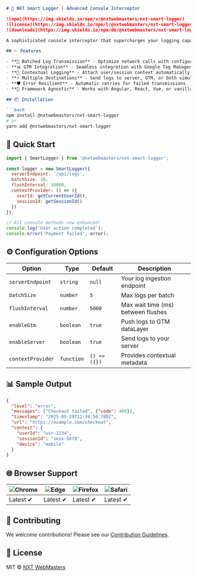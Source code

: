 ```markdown
# 🚀 NXT Smart Logger | Advanced Console Interceptor

![npm](https://img.shields.io/npm/v/@nxtwebmasters/nxt-smart-logger)
![license](https://img.shields.io/npm/l/@nxtwebmasters/nxt-smart-logger)
![downloads](https://img.shields.io/npm/dm/@nxtwebmasters/nxt-smart-logger)

A sophisticated console interceptor that supercharges your logging capabilities with server integration, GTM support, and contextual logging for modern web applications.

## ✨ Features

- **🔁 Batched Log Transmission** - Optimize network calls with configurable batching
- **📊 GTM Integration** - Seamless integration with Google Tag Manager
- **👤 Contextual Logging** - Attach user/session context automatically
- **⚡ Multiple Destinations** - Send logs to server, GTM, or both simultaneously
- **🛡️ Error Resilient** - Automatic retries for failed transmissions
- **🔄 Framework Agnostic** - Works with Angular, React, Vue, or vanilla JS

## 📦 Installation

```bash
npm install @nxtwebmasters/nxt-smart-logger
# or
yarn add @nxtwebmasters/nxt-smart-logger
```

## 🚀 Quick Start

```javascript
import { SmartLogger } from '@nxtwebmasters/nxt-smart-logger';

const logger = new SmartLogger({
  serverEndpoint: '/api/logs',
  batchSize: 10,
  flushInterval: 10000,
  contextProvider: () => ({
    userId: getCurrentUserId(),
    sessionId: getSessionId()
  })
});

// All console methods now enhanced!
console.log('User action completed');
console.error('Payment failed', error);
```

## ⚙️ Configuration Options

| Option              | Type       | Default | Description |
|---------------------|------------|---------|-------------|
| `serverEndpoint`    | `string`   | `null`  | Your log ingestion endpoint |
| `batchSize`        | `number`   | `5`     | Max logs per batch |
| `flushInterval`    | `number`   | `5000`  | Max wait time (ms) between flushes |
| `enableGtm`        | `boolean`  | `true`  | Push logs to GTM dataLayer |
| `enableServer`     | `boolean`  | `true`  | Send logs to your server |
| `contextProvider`  | `function` | `() => ({})` | Provides contextual metadata |

## 📊 Sample Output

```json
{
  "level": "error",
  "messages": ["Checkout failed", {"code": 400}],
  "timestamp": "2025-05-29T12:34:56.789Z",
  "url": "https://example.com/checkout",
  "context": {
    "userId": "usr-1234",
    "sessionId": "sess-5678",
    "device": "mobile"
  }
}
```

## 🌐 Browser Support

| ![Chrome](https://raw.githubusercontent.com/alrra/browser-logos/main/src/chrome/chrome_48x48.png) | ![Edge](https://raw.githubusercontent.com/alrra/browser-logos/main/src/edge/edge_48x48.png) | ![Firefox](https://raw.githubusercontent.com/alrra/browser-logos/main/src/firefox/firefox_48x48.png) | ![Safari](https://raw.githubusercontent.com/alrra/browser-logos/main/src/safari/safari_48x48.png) |
|--------------------------------------------------------------------------------------------------|---------------------------------------------------------------------------------------------|-----------------------------------------------------------------------------------------------------|---------------------------------------------------------------------------------------------------|
| Latest ✔                                                                                         | Latest ✔                                                                                    | Latest ✔                                                                                           | Latest ✔                                                                                         |

## 🤝 Contributing

We welcome contributions! Please see our [Contribution Guidelines](CONTRIBUTING.md).

## 📜 License

MIT © [NXT WebMasters](https://github.com/nxtwebmasters)
